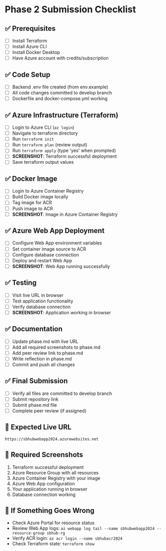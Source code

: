 # Phase 2 Submission Checklist

## ✅ Prerequisites
- [ ] Install Terraform
- [ ] Install Azure CLI
- [ ] Install Docker Desktop
- [ ] Have Azure account with credits/subscription

## ✅ Code Setup
- [ ] Backend .env file created (from env.example)
- [ ] All code changes committed to develop branch
- [ ] Dockerfile and docker-compose.yml working

## ✅ Azure Infrastructure (Terraform)
- [ ] Login to Azure CLI (`az login`)
- [ ] Navigate to terraform directory
- [ ] Run `terraform init`
- [ ] Run `terraform plan` (review output)
- [ ] Run `terraform apply` (type 'yes' when prompted)
- [ ] **SCREENSHOT**: Terraform successful deployment
- [ ] Save terraform output values

## ✅ Docker Image
- [ ] Login to Azure Container Registry
- [ ] Build Docker image locally
- [ ] Tag image for ACR
- [ ] Push image to ACR
- [ ] **SCREENSHOT**: Image in Azure Container Registry

## ✅ Azure Web App Deployment
- [ ] Configure Web App environment variables
- [ ] Set container image source to ACR
- [ ] Configure database connection
- [ ] Deploy and restart Web App
- [ ] **SCREENSHOT**: Web App running successfully

## ✅ Testing
- [ ] Visit live URL in browser
- [ ] Test application functionality
- [ ] Verify database connection
- [ ] **SCREENSHOT**: Application working in browser

## ✅ Documentation
- [ ] Update phase.md with live URL
- [ ] Add all required screenshots to phase.md
- [ ] Add peer review link to phase.md
- [ ] Write reflection in phase.md
- [ ] Commit and push all changes

## ✅ Final Submission
- [ ] Verify all files are committed to develop branch
- [ ] Submit repository link
- [ ] Submit phase.md file
- [ ] Complete peer review (if assigned)

## 🎯 Expected Live URL
`https://sbhubwebapp2024.azurewebsites.net`

## 📸 Required Screenshots
1. Terraform successful deployment
2. Azure Resource Group with all resources
3. Azure Container Registry with your image
4. Azure Web App configuration
5. Your application running in browser
6. Database connection working

## 🔧 If Something Goes Wrong
- Check Azure Portal for resource status
- Review Web App logs: `az webapp log tail --name sbhubwebapp2024 --resource-group sbhub-rg`
- Verify ACR login: `az acr login --name sbhubacr2024`
- Check Terraform state: `terraform show` 